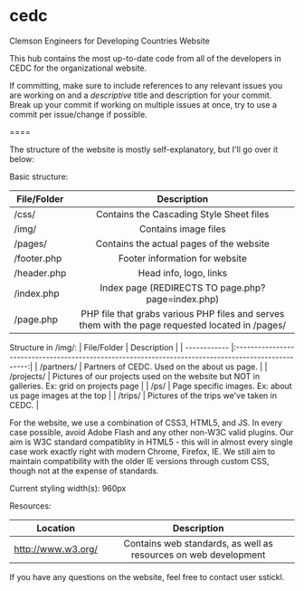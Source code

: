 cedc  
====  
  
Clemson Engineers for Developing Countries Website  
  
This hub contains the most up-to-date code from all of the developers in CEDC for the organizational website.

If committing, make sure to include references to any relevant issues you are working on and a *descriptive* title and description for your commit.  Break up your commit if working on multiple issues at once, try to use a commit per issue/change if possible.
  
====  
  
The structure of the website is mostly self-explanatory, but I'll go over it below:  
  
Basic structure:  
  
| File/Folder  | Description                                                                                         |
| ------------ |:---------------------------------------------------------------------------------------------------:|
| /css/        | Contains the Cascading Style Sheet files                                                            |
| /img/        | Contains image files                                                                                |
| /pages/      | Contains the actual pages of the website                                                            |
| /footer.php  | Footer information for website                                                                      |
| /header.php  | Head info, logo, links                                                                              |
| /index.php   | Index page (REDIRECTS TO page.php?page=index.php)                                                   |
| /page.php    | PHP file that grabs various PHP files and serves them with the page requested located in /pages/    |

Structure in /img/:
| File/Folder  | Description                                                                                         |
| ------------ |:---------------------------------------------------------------------------------------------------:|
| /partners/   | Partners of CEDC.  Used on the about us page.														                           |
| /projects/   | Pictures of our projects used on the website but NOT in galleries.  Ex: grid on projects page       |
| /ps/         | Page specific images.  Ex: about us page images at the top								                    			 |
| /trips/	     | Pictures of the trips we've taken in CEDC.													                             		 | 
  
For the website, we use a combination of CSS3, HTML5, and JS.  In every case possible, avoid Adobe Flash and any other non-W3C valid plugins.  Our aim is W3C standard compatiblity in HTML5 - this will in almost every single case work exactly right with modern Chrome, Firefox, IE.  We still aim to maintain compatibility with the older IE versions through custom CSS, though not at the expense of standards.

Current styling width(s): 960px
  
Resources:  
  
| Location                 | Description                                                          |
| ------------------------ |:--------------------------------------------------------------------:|
| http://www.w3.org/       | Contains web standards, as well as resources on web development      |
  
If you have any questions on the website, feel free to contact user sstickl.
